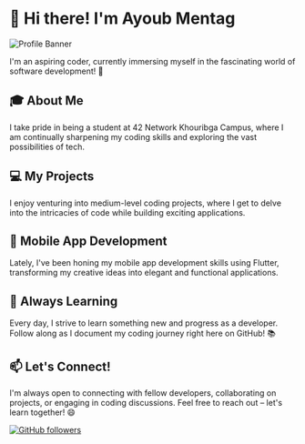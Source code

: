 # 👋 Hi there! I'm Ayoub Mentag

![Profile Banner](path/to/banner.png)

I'm an aspiring coder, currently immersing myself in the fascinating world of software development! 🚀

## 🎓 About Me

I take pride in being a student at 42 Network Khouribga Campus, where I am continually sharpening my coding skills and exploring the vast possibilities of tech.

## 💻 My Projects

I enjoy venturing into medium-level coding projects, where I get to delve into the intricacies of code while building exciting applications.

## 📱 Mobile App Development

Lately, I've been honing my mobile app development skills using Flutter, transforming my creative ideas into elegant and functional applications.

## 🌱 Always Learning

Every day, I strive to learn something new and progress as a developer. Follow along as I document my coding journey right here on GitHub! 📚

## 📫 Let's Connect!

I'm always open to connecting with fellow developers, collaborating on projects, or engaging in coding discussions. Feel free to reach out – let's learn together! 😄

[![GitHub followers](https://img.shields.io/github/followers/ayoubmentag?label=Follow&style=social)](https://github.com/Ayoub-Mentag)
